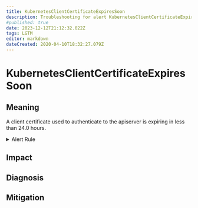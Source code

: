 ```yaml
---
title: KubernetesClientCertificateExpiresSoon
description: Troubleshooting for alert KubernetesClientCertificateExpiresSoon
#published: true
date: 2023-12-12T21:12:32.022Z
tags: LGTM
editor: markdown
dateCreated: 2020-04-10T18:32:27.079Z
---
```


# KubernetesClientCertificateExpiresSoon

## Meaning
[//]: # "Short paragraph that explains what the alert means"
A client certificate used to authenticate to the apiserver is expiring in less than 24.0 hours.

<details>
  <summary>Alert Rule</summary>

  ```yaml
alert: KubernetesClientCertificateExpiresSoon
expr: apiserver_client_certificate_expiration_seconds_count{job="apiserver"} > 0 and histogram_quantile(0.01, sum by (job, le) (rate(apiserver_client_certificate_expiration_seconds_bucket{job="apiserver"}[5m]))) < 24*60*60
for: 0m
labels:
    severity: critical
annotations:
    summary: Kubernetes client certificate expires soon (instance {{ $labels.instance }})
    description: |-
        A client certificate used to authenticate to the apiserver is expiring in less than 24.0 hours.
          VALUE = {{ $value }}
          LABELS = {{ $labels }}
    runbook: https://github.com/srerun/prometheus-alerts/content/runbooks/KubernetesClientCertificateExpiresSoon

  ```
</details>


## Impact
[//]: # "What could / will happen if the alert is not addressed"



## Diagnosis
[//]: # "Steps to take to identify the cause of the problem"



## Mitigation
[//]: # "The steps necessary to resolve the alert"
